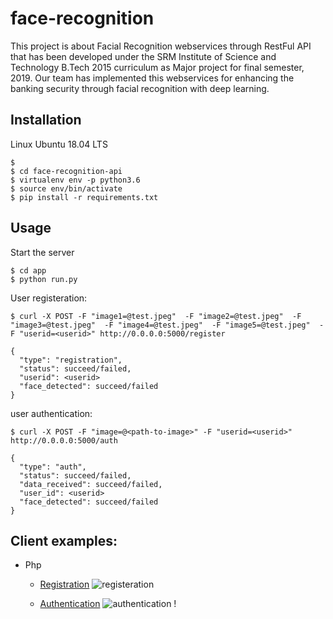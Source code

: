 # face-recognition
This project is about Facial Recognition webservices through RestFul API that has been developed under the SRM Institute of Science and Technology B.Tech 2015 curriculum as Major project for final semester, 2019. Our team has implemented this webservices for enhancing the banking security through facial recognition with deep learning.

## Installation
Linux Ubuntu 18.04 LTS
```
$ 
$ cd face-recognition-api
$ virtualenv env -p python3.6
$ source env/bin/activate
$ pip install -r requirements.txt
```

## Usage
Start the server
```
$ cd app
$ python run.py
```

User registeration:
```
$ curl -X POST -F "image1=@test.jpeg"  -F "image2=@test.jpeg"  -F "image3=@test.jpeg"  -F "image4=@test.jpeg"  -F "image5=@test.jpeg"  -F "userid=<userid>" http://0.0.0.0:5000/register

{
  "type": "registration",
  "status": succeed/failed,
  "userid": <userid>
  "face_detected": succeed/failed
}
```

user authentication:
```
$ curl -X POST -F "image=@<path-to-image>" -F "userid=<userid>" http://0.0.0.0:5000/auth

{
  "type": "auth",
  "status": succeed/failed, 
  "data_received": succeed/failed, 
  "user_id": <userid>
  "face_detected": succeed/failed
}
```

## Client examples: 
- Php
  - [Registration](https://github.com/10zinten/face-recognition-api/blob/master/examples/php/register.php)
    ![registeration](https://github.com/10zinten/face-recognition-api/blob/master/examples/php/imgs/api_register.png)
    
  - [Authentication](https://github.com/10zinten/face-recognition-api/blob/master/examples/php/auth.php)
    ![authentication](https://github.com/10zinten/face-recognition-api/blob/master/examples/php/imgs/api_auth.png)
    !
